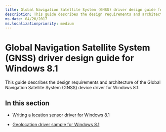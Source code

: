 ```yaml
---
title: Global Navigation Satellite System (GNSS) driver design guide for Windows 8.1
description: This guide describes the design requirements and architecture of the Global Navigation Satellite System (GNSS) device driver for Windows 8.1.
ms.date: 04/20/2017
ms.localizationpriority: medium
---
```


# Global Navigation Satellite System (GNSS) driver design guide for Windows 8.1

This guide describes the design requirements and architecture of the Global Navigation Satellite System (GNSS) device driver for Windows 8.1.

## In this section

- [Writing a location sensor driver for Windows 8.1](writing-a-location-sensor-driver.md)

- [Geolocation driver sample for Windows 8.1](sensors-geolocation-driver-sample.md)
